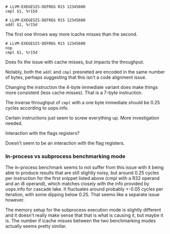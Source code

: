 ```
# LLVM-EXEGESIS-DEFREG R15 12345600
cmpl $1, %r15d
```

```
# LLVM-EXEGESIS-DEFREG R15 12345600
addl $1, %r15d
```

The first one throws way more icache misses than the second.

```
# LLVM-EXEGESIS-DEFREG R15 12345600
nop
cmpl $1, %r15d
```

Does fix the issue with cache misses, but impacts the throughput.

Notably, both the `addl` and `cmpl` presneted are encoded in the same number of bytes,
perhaps suggesting that this isn't a code alignment issue.

Changing the instruction the 4-byte immediate variant does make things more consistent (less
cache misses). That is a 7-byte instruction.

The inverse throughput of `cmpl` with a one byte immediate should be 0.25 cycles according to
uops.info.

Certain instructions just seem to screw everything up. More investigation needed.

Interaction with the flags registers?

Doesn't seem to be an interaction with the flag registers.

### In-process vs subprocess benchmarking mode

The in-process benchmark seems to not suffer from this issue with it being able
to produce results that are still slightly noisy, but around 0.25 cycles per instruction
for the first snippet listed above (cmpl with a R32 operand and an i8 operand), which
matches closely with the info provided by uops.info for cascade lake. It fluctuates
around probably +-0.05 cycles per iteration, with some dipping below 0.25. That seems
like a separate issue however.

The memory setup for the subprocess execution mode is slightly different and it doesn't
really make sense that that is what is causing it, but maybe it is. The number if icache
misses between the two benchmarking modes actually seems pretty similar.
